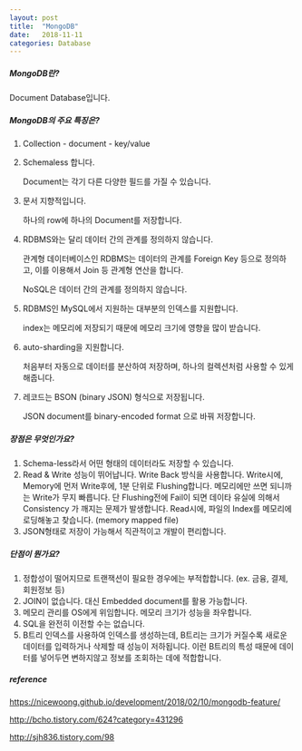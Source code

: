 ```yaml
---
layout: post
title:  "MongoDB"
date:   2018-11-11
categories: Database
---
```


##### MongoDB란?

Document Database입니다.

##### MongoDB의 주요 특징은?

1. Collection - document - key/value 

2. Schemaless 합니다.

   Document는 각기 다른 다양한 필드를 가질 수 있습니다.

3. 문서 지향적입니다.

   하나의 row에 하나의 Document를 저장합니다.

4. RDBMS와는 달리 데이터 간의 관계를 정의하지 않습니다.

   관계형 데이터베이스인 RDBMS는 데이터의 관계를 Foreign Key 등으로 정의하고, 이를 이용해서 Join 등 관계형 연산을 합니다.

   NoSQL은 데이터 간의 관계를 정의하지 않습니다. 

5. RDBMS인 MySQL에서 지원하는 대부분의 인덱스를 지원합니다.

   index는 메모리에 저장되기 때문에 메모리 크기에 영향을 많이 받습니다.

6. auto-sharding을 지원합니다.

   처음부터 자동으로 데이터를 분산하여 저장하며, 하나의 컬렉션처럼 사용할 수 있게 해줍니다.

7. 레코드는 BSON (binary JSON) 형식으로 저장됩니다.

   JSON document를 binary-encoded format 으로 바꿔 저장합니다.

##### 장점은 무엇인가요?

1. Schema-less라서 어떤 형태의 데이터라도 저장할 수 있습니다.
2. Read & Write 성능이 뛰어납니다.
   Write Back 방식을 사용합니다. Write시에, Memory에 먼저 Write후에, 1분 단위로 Flushing합니다. 메모리에만 쓰면 되니까는 Write가 무지 빠릅니다. 단 Flushing전에 Fail이 되면 데이타 유실에 의해서 Consistency 가 깨지는 문제가 발생합니다. Read시에, 파일의 Index를 메모리에 로딩해놓고 찾습니다. (memory mapped file)
3. JSON형태로 저장이 가능해서 직관적이고 개발이 편리합니다.

##### 단점이 뭔가요?

1. 정합성이 떨어지므로 트랜잭션이 필요한 경우에는 부적합합니다. (ex. 금융, 결제, 회원정보 등)
2. JOIN이 없습니다. 대신 Embedded document를 활용 가능합니다.
3. 메모리 관리를 OS에게 위임합니다. 메모리 크기가 성능을 좌우합니다.
4. SQL을 완전히 이전할 수는 없습니다.
5. B트리 인덱스를 사용하여 인덱스를 생성하는데, B트리는 크기가 커질수록 새로운 데이터를 입력하거나 삭제할 때 성능이 저하됩니다. 이런 B트리의 특성 때문에 데이터를 넣어두면 변하지않고 정보를 조회하는 데에 적합합니다.

##### reference

https://nicewoong.github.io/development/2018/02/10/mongodb-feature/

http://bcho.tistory.com/624?category=431296

http://sjh836.tistory.com/98